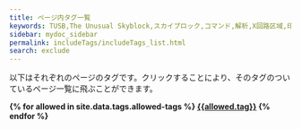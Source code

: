 ```yaml
---
title: ページ内タグ一覧
keywords: TUSB,The Unusual Skyblock,スカイブロック,コマンド,解析,X回路区域,印玉
sidebar: mydoc_sidebar
permalink: includeTags/includeTags_list.html
search: exclude
---
```


以下はそれぞれのページのタグです。クリックすることにより、そのタグのついているページ一覧に飛ぶことができます。

<div class="tags">
<b>
{% for allowed in site.data.tags.allowed-tags %}
<a href="{{ allowed.folder | prepend : site.data.tags.baseurl }}" class="btn btn-default navbar-btn cursorNorm" role="button">{{allowed.tag}}</a>
{% endfor %}
</b>
</div>
